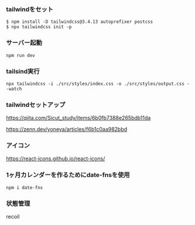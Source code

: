 ### tailwindをセット
```
$ npm install -D tailwindcss@3.4.13 autoprefixer postcss
$ npx tailwindcss init -p
```

### サーバー起動
```
npm run dev
```

### tailsind実行
```
npx tailwindcss -i ./src/styles/index.css -o ./src/styles/output.css --watch
```

### tailwindセットアップ

https://qiita.com/Sicut_study/items/6b0fb7388e265bdb11da

https://zenn.dev/yoneya/articles/f6b1c0aa982bbd

### アイコン

https://react-icons.github.io/react-icons/

### 1ヶ月カレンダーを作るためにdate-fnsを使用
```
npm i date-fns
```
### 状態管理
recoil


